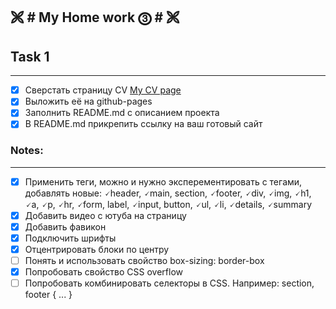 🙨 # My Home work ⓷ # 🙨
---
## Task 1 ##
---

- [x] Сверстать страницу CV [My CV page](https://olgagrishchenko.github.io/CV-Page/)
- [x] Выложить её на github-pages
- [x] Заполнить README.md с описанием проекта
- [x] В README.md прикрепить ссылку на ваш готовый сайт

### Notes: ###
---

- [x] Применить теги, можно и нужно эксперементировать с тегами, добавлять новые: 🗸header, 🗸main, section, 🗸footer, 🗸div, 🗸img, 🗸h1, 🗸a, 🗸p, 🗸hr, 🗸form, label, 🗸input, button, 🗸ul, 🗸li, 🗸details, 🗸summary
- [x] Добавить видео с ютуба на страницу
- [x] Добавить фавикон
- [x] Подключить шрифты
- [x] Отцентрировать блоки по центру
- [ ] Понять и использовать свойство box-sizing: border-box
- [x] Попробовать свойство CSS overflow
- [ ] Попробовать комбинировать селекторы в CSS. Например: section, footer { ... }
